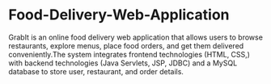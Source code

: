 # Food-Delivery-Web-Application
GrabIt is an online food delivery web application that allows users to browse restaurants, explore menus, place food orders, and get them delivered conveniently.The system integrates frontend technologies (HTML, CSS,) with backend technologies (Java Servlets, JSP, JDBC) and a MySQL database to store user, restaurant, and order details.
